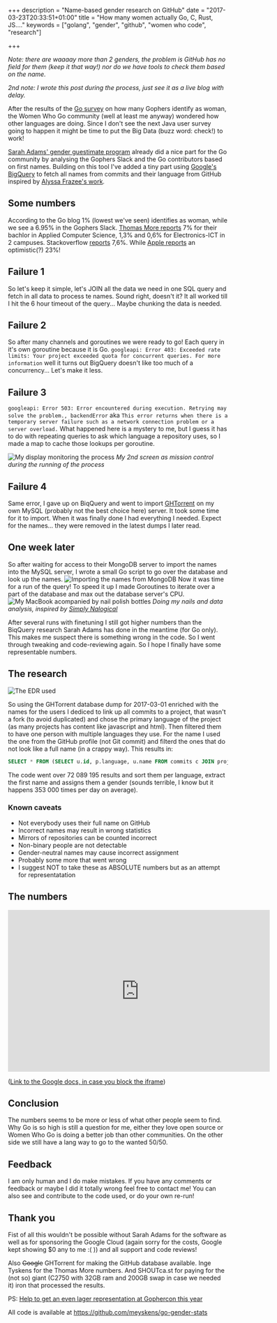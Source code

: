 +++
description = "Name-based gender research on GitHub"
date = "2017-03-23T20:33:51+01:00"
title = "How many women actually Go, C, Rust, JS...."
keywords = ["golang", "gender", "github", "women who code", "research"]

+++

*Note: there are waaaay more than 2 genders, the problem is GitHub has no field for them (keep it that way!) nor do we have tools to check them based on the name.*

*2nd note: I wrote this post during the process, just see it as a live blog with delay.*

After the results of the [Go survey](https://blog.golang.org/survey2016-results) on how many Gophers identify as woman, the Women Who Go community (well at least me anyway) wondered how other languages are doing. Since I don't see the next Java user survey going to happen it might be time to put the Big Data (buzz word: check!) to work!

[Sarah Adams' gender guestimate program](https://github.com/adams-sarah/go-gender-stats) already did a nice part for the Go community by analysing the Gophers Slack and the Go contributors based on first names. Building on this tool I've added a tiny part using [Google's BigQuery](https://bigquery.cloud.google.com) to fetch all names from commits and their language from GitHub inspired by [Alyssa Frazee's work](http://alyssafrazee.com/gender-and-github-code.html).

## Some numbers
According to the Go blog 1% (lowest we've seen) identifies as woman, while we see a 6.95% in the Gophers Slack. [Thomas More reports](https://twitter.com/inge_tyskens/status/839357543868682240) 7% for their bachlor in Applied Computer Science, 1,3% and 0,6% for Electronics-ICT in 2 campuses. Stackoverflow [reports](https://stackoverflow.com/insights/survey/2017#demographics) 7,6%. While [Apple reports](https://www.apple.com/diversity/) an optimistic(?) 23%!

## Failure 1
So let's keep it simple, let's JOIN all the data we need in one SQL query and fetch in all data to process te names. Sound right, doesn't it? It all worked till I hit the 6 hour timeout of the query... Maybe chunking the data is needed.

## Failure 2
So after many channels and goroutines we were ready to go! Each query in it's own goroutine because it is Go. `googleapi: Error 403: Exceeded rate limits: Your project exceeded quota for concurrent queries. For more information` well it turns out BigQuery doesn't like too much of a concurrency... Let's make it less.

## Failure 3
`googleapi: Error 503: Error encountered during execution. Retrying may solve the problem., backendError` aka
`This error returns when there is a temporary server failure such as a network connection problem or a server overload.`
What happened here is a mystery to me, but I guess it has to do with repeating queries to ask which language a repository uses, so I made a map to cache those lookups per goroutine.

![My display monitoring the process](/images/genderstats/missioncontrol.jpg) 
*My 2nd screen as mission control during the running of the process*

## Failure 4
Same error, I gave up on BiqQuery and went to import [GHTorrent](http://ghtorrent.org) on my own MySQL (probably not the best choice here) server. It took some time for it to import. When it was finally done I had everything I needed. Expect for the names... they were removed in the latest dumps I later read. 

## One week later

So after waiting for access to their MongoDB server to import the names into the MySQL server, I wrote a small Go script to go over the database and look up the names.
![Importing the names from MongoDB](/images/genderstats/name-link.png) 
Now it was time for a run of the query! To speed it up I made Goroutines to iterate over a part of the database and max out the database server's CPU.
![My MacBook acompanied by nail polish bottles](/images/genderstats/dataandnails.jpg) 
*Doing my nails and data analysis, inspired by [Simply Nalogical](https://twitter.com/nailogical)*

After several runs with finetuning I still got higher numbers than the BiqQuery research Sarah Adams has done in the meantime (for Go only). This makes me suspect there is something wrong in the code. So I went through tweaking and code-reviewing again. So I hope I finally have some representable numbers.

## The research
![The EDR used](/images/genderstats/erd.png) 

So using the GHTorrent database dump for 2017-03-01 enriched with the names for the users I dediced to link up all commits to a project, that wasn't a fork (to avoid duplicated) and chose the primary language of the project (as many projects has content like javascript and html). Then filtered them to have one person with multiple languages they use. For the name I used the one from the GitHub profile (not Git commit) and filterd the ones that do not look like a full name (in a crappy way). This results in:
```sql
SELECT * FROM (SELECT u.id, p.language, u.name FROM commits c JOIN projects p ON c.project_id=p.id JOIN users u ON c.author_id=u.id WHERE c.id >= ? AND c.id < ? AND u.name is not null AND p.forked_from is null AND p.language is not null) q GROUP BY q.language, q.name, q.id
```

The code went over 72 089 195 results and sort them per language, extract the first name and assigns them a gender (sounds terrible, I know but it happens 353 000 times per day on average). 

### Known caveats
- Not everybody uses their full name on GitHub
- Incorrect names may result in wrong statistics
- Mirrors of repositories can be counted incorrect
- Non-binary people are not detectable
- Gender-neutral names may cause incorrect assignment
- Probably some more that went wrong
- I suggest NOT to take these as ABSOLUTE numbers but as an attempt for representatation

## The numbers
<iframe width="600" height="371" seamless frameborder="0" scrolling="no" src="https://docs.google.com/spreadsheets/d/1hxqDS57CQ5H_O1gh_qs3gGgGyK7_zx7n0gFjIbhr7m0/pubchart?oid=1427616262&amp;format=interactive"></iframe>

([Link to the Google docs, in case you block the iframe](https://docs.google.com/spreadsheets/d/1hxqDS57CQ5H_O1gh_qs3gGgGyK7_zx7n0gFjIbhr7m0/pubchart?oid=1427616262&format=interactive))

## Conclusion
The numbers seems to be more or less of what other people seem to find. Why Go is so high is still a question for me, either they love open source or Women Who Go is doing a better job than other communities. On the other side we still have a lang way to go to the wanted 50/50. 

## Feedback
I am only human and I do make mistakes. If you have any comments or feedback or maybe I did it totally wrong feel free to contact me! You can also see and contribute to the code used, or do your own re-run!

## Thank you
Fist of all this wouldn't be possible without Sarah Adams for the software as well as for sponsoring the Google Cloud (again sorry for the costs, Google kept showing $0 any to me :( )) and all support and code reviews! 

Also ~~Google~~ GHTorrent for making the GitHub database available. Inge Tyskens for the Thomas More numbers. And SHOUTca.st for paying for the (not so) giant (C2750 with 32GB ram and 200GB swap in case we needed it) iron that processed the results. 

PS: [Help to get an even lager representation at Gophercon this year](https://www.generosity.com/community-fundraising/women-who-go-to-gophercon)

All code is available at https://github.com/meyskens/go-gender-stats
